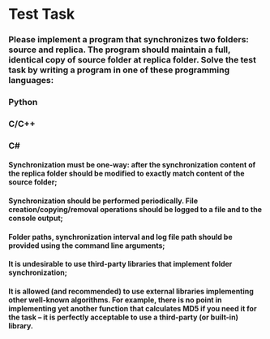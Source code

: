 # Test Task


### Please implement a program that synchronizes two folders: source and replica. The program should maintain a full, identical copy of source folder at replica folder. Solve the test task by writing a program in one of these programming languages:
### Python
### C/C++
### C#

#### Synchronization must be one-way: after the synchronization content of the replica folder should be modified to exactly match content of the source folder;

#### Synchronization should be performed periodically. File creation/copying/removal operations should be logged to a file and to the console output;

#### Folder paths, synchronization interval and log file path should be provided using the command line arguments;

#### It is undesirable to use third-party libraries that implement folder synchronization;

#### It is allowed (and recommended) to use external libraries implementing other well-known algorithms. For example, there is no point in implementing yet another function that calculates MD5 if you need it for the task – it is perfectly acceptable to use a third-party (or built-in) library.
